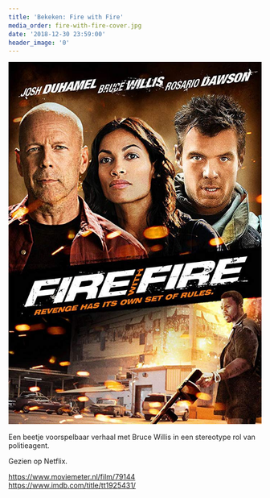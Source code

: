 ```yaml
---
title: 'Bekeken: Fire with Fire'
media_order: fire-with-fire-cover.jpg
date: '2018-12-30 23:59:00'
header_image: '0'
---
```


![](fire-with-fire-cover.jpg)

Een beetje voorspelbaar verhaal met Bruce Willis in een stereotype rol van politieagent.

Gezien op Netflix.

https://www.moviemeter.nl/film/79144
https://www.imdb.com/title/tt1925431/
